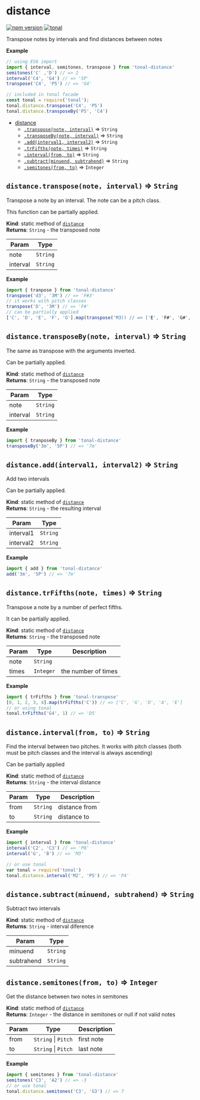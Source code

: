 <a name="module_distance"></a>

# distance
[![npm version](https://img.shields.io/npm/v/tonal-distance.svg)](https://www.npmjs.com/package/tonal-distance)
[![tonal](https://img.shields.io/badge/tonal-distance-yellow.svg)](https://github.com/danigb/tonal/tree/master/packages/tonal/distance)

Transpose notes by intervals and find distances between notes

**Example**  
```js
// using ES6 import
import { interval, semitones, transpose } from 'tonal-distance'
semitones('C' ,'D') // => 2
interval('C4', 'G4') // => '5P'
transpose('C4', 'P5') // => 'G4'

// included in tonal facade
const tonal = require('tonal');
tonal.distance.transpose('C4', 'P5')
tonal.distance.transposeBy('P5', 'C4')
```

* [distance](#module_distance)
    * [`.transpose(note, interval)`](#module_distance.transpose) ⇒ <code>String</code>
    * [`.transposeBy(note, interval)`](#module_distance.transposeBy) ⇒ <code>String</code>
    * [`.add(interval1, interval2)`](#module_distance.add) ⇒ <code>String</code>
    * [`.trFifths(note, times)`](#module_distance.trFifths) ⇒ <code>String</code>
    * [`.interval(from, to)`](#module_distance.interval) ⇒ <code>String</code>
    * [`.subtract(minuend, subtrahend)`](#module_distance.subtract) ⇒ <code>String</code>
    * [`.semitones(from, to)`](#module_distance.semitones) ⇒ <code>Integer</code>

<a name="module_distance.transpose"></a>

## `distance.transpose(note, interval)` ⇒ <code>String</code>
Transpose a note by an interval. The note can be a pitch class.

This function can be partially applied.

**Kind**: static method of [<code>distance</code>](#module_distance)  
**Returns**: <code>String</code> - the transposed note  

| Param | Type |
| --- | --- |
| note | <code>String</code> | 
| interval | <code>String</code> | 

**Example**  
```js
import { tranpose } from 'tonal-distance'
transpose('d3', '3M') // => 'F#3'
// it works with pitch classes
transpose('D', '3M') // => 'F#'
// can be partially applied
['C', 'D', 'E', 'F', 'G'].map(transpose('M3)) // => ['E', 'F#', 'G#', 'A', 'B']
```
<a name="module_distance.transposeBy"></a>

## `distance.transposeBy(note, interval)` ⇒ <code>String</code>
The same as transpose with the arguments inverted.

Can be partially applied.

**Kind**: static method of [<code>distance</code>](#module_distance)  
**Returns**: <code>String</code> - the transposed note  

| Param | Type |
| --- | --- |
| note | <code>String</code> | 
| interval | <code>String</code> | 

**Example**  
```js
import { tranposeBy } from 'tonal-distance'
transposeBy('3m', '5P') // => '7m'
```
<a name="module_distance.add"></a>

## `distance.add(interval1, interval2)` ⇒ <code>String</code>
Add two intervals 

Can be partially applied.

**Kind**: static method of [<code>distance</code>](#module_distance)  
**Returns**: <code>String</code> - the resulting interval  

| Param | Type |
| --- | --- |
| interval1 | <code>String</code> | 
| interval2 | <code>String</code> | 

**Example**  
```js
import { add } from 'tonal-distance'
add('3m', '5P') // => '7m'
```
<a name="module_distance.trFifths"></a>

## `distance.trFifths(note, times)` ⇒ <code>String</code>
Transpose a note by a number of perfect fifths. 

It can be partially applied.

**Kind**: static method of [<code>distance</code>](#module_distance)  
**Returns**: <code>String</code> - the transposed note  

| Param | Type | Description |
| --- | --- | --- |
| note | <code>String</code> |  |
| times | <code>Integer</code> | the number of times |

**Example**  
```js
import { trFifths } from 'tonal-transpose'
[0, 1, 2, 3, 4].map(trFifths('C')) // => ['C', 'G', 'D', 'A', 'E']
// or using tonal
tonal.trFifths('G4', 1) // => 'D5'
```
<a name="module_distance.interval"></a>

## `distance.interval(from, to)` ⇒ <code>String</code>
Find the interval between two pitches. It works with pitch classes 
(both must be pitch classes and the interval is always ascending)

Can be partially applied

**Kind**: static method of [<code>distance</code>](#module_distance)  
**Returns**: <code>String</code> - the interval distance  

| Param | Type | Description |
| --- | --- | --- |
| from | <code>String</code> | distance from |
| to | <code>String</code> | distance to |

**Example**  
```js
import { interval } from 'tonal-distance'
interval('C2', 'C3') // => 'P8'
interval('G', 'B') // => 'M3'

// or use tonal
var tonal = require('tonal')
tonal.distance.interval('M2', 'P5') // => 'P4'
```
<a name="module_distance.subtract"></a>

## `distance.subtract(minuend, subtrahend)` ⇒ <code>String</code>
Subtract two intervals

**Kind**: static method of [<code>distance</code>](#module_distance)  
**Returns**: <code>String</code> - interval diference  

| Param | Type |
| --- | --- |
| minuend | <code>String</code> | 
| subtrahend | <code>String</code> | 

<a name="module_distance.semitones"></a>

## `distance.semitones(from, to)` ⇒ <code>Integer</code>
Get the distance between two notes in semitones

**Kind**: static method of [<code>distance</code>](#module_distance)  
**Returns**: <code>Integer</code> - the distance in semitones or null if not valid notes  

| Param | Type | Description |
| --- | --- | --- |
| from | <code>String</code> \| <code>Pitch</code> | first note |
| to | <code>String</code> \| <code>Pitch</code> | last note |

**Example**  
```js
import { semitones } from 'tonal-distance'
semitones('C3', 'A2') // => -3
// or use tonal
tonal.distance.semitones('C3', 'G3') // => 7
```
